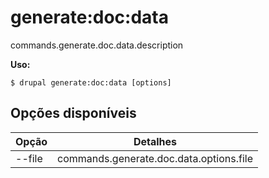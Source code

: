 # generate:doc:data
commands.generate.doc.data.description

**Uso:**
```
$ drupal generate:doc:data [options]
```

## Opções disponíveis
Opção | Detalhes
-------|-------------
--file | commands.generate.doc.data.options.file

